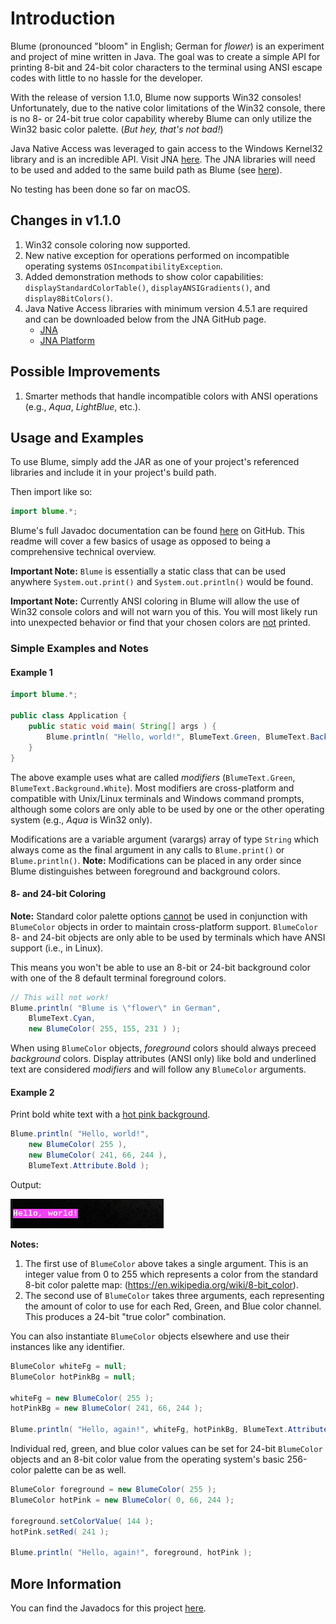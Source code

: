 # Introduction
Blume (pronounced "bloom" in English; German for <i>flower</i>) is an experiment and project of mine written in Java. The goal was to create a simple API for printing 8-bit and 24-bit color characters to the terminal using ANSI escape codes with little to no hassle for the developer.

With the release of version 1.1.0, Blume now supports Win32 consoles! Unfortunately, due to the native color limitations of the Win32 console, there is no 8- or 24-bit true color capability whereby Blume can only utilize the Win32 basic color palette. (<i>But hey, that's not bad!</i>)

Java Native Access was leveraged to gain access to the Windows Kernel32 library and is an incredible API. Visit JNA [here](https://github.com/java-native-access/jna). The JNA libraries will need to be used and added to the same build path as Blume (see [here](#changes)).

No testing has been done so far on macOS.

## <a name="changes"></a>Changes in v1.1.0
1. Win32 console coloring now supported.
2. New native exception for operations performed on incompatible operating systems `OSIncompatibilityException`.
3. Added demonstration methods to show color capabilities: `displayStandardColorTable()`, `displayANSIGradients()`, and `display8BitColors()`.
4. Java Native Access libraries with minimum version 4.5.1 are required and can be downloaded below from the JNA GitHub page.
	* [JNA](http://repo1.maven.org/maven2/net/java/dev/jna/jna/4.5.1/jna-4.5.1.jar)
	* [JNA Platform](http://repo1.maven.org/maven2/net/java/dev/jna/jna-platform/4.5.1/jna-platform-4.5.1.jar)

## Possible Improvements
1. Smarter methods that handle incompatible colors with ANSI operations (e.g., <i>Aqua</i>, <i>LightBlue</i>, etc.).

## Usage and Examples
To use Blume, simply add the JAR as one of your project's referenced libraries and include it in your project's build path.

Then import like so:
```java
import blume.*;
```

Blume's full Javadoc documentation can be found [here](https://github.com/allenvanderlinde/blume/tree/master/doc) on GitHub. This readme will cover a few basics of usage as opposed to being a comprehensive technical overview.

**Important Note:** `Blume` is essentially a static class that can be used anywhere `System.out.print()` and `System.out.println()` would be found.

**Important Note:** Currently ANSI coloring in Blume will allow the use of Win32 console colors and will not warn you of this. You will most likely run into unexpected behavior or find that your chosen colors are <u>not</u> printed.

### Simple Examples and Notes
#### Example 1
```java
import blume.*;

public class Application {
	public static void main( String[] args ) {
		Blume.println( "Hello, world!", BlumeText.Green, BlumeText.Background.White );
	}
}
```
The above example uses what are called <i>modifiers</i> (`BlumeText.Green`, `BlumeText.Background.White`). Most modifiers are cross-platform and compatible with Unix/Linux terminals and Windows command prompts, although some colors are only able to be used by one or the other operating system (e.g., <i>Aqua</i> is Win32 only). 

Modifications are a variable argument (varargs) array of type `String` which always come as the final argument in any calls to `Blume.print()` or `Blume.println()`. **Note:** Modifications can be placed in any order since Blume distinguishes between foreground and background colors.

#### 8- and 24-bit Coloring
**Note:** Standard color palette options <u>cannot</u> be used in conjunction with `BlumeColor` objects in order to maintain cross-platform support. `BlumeColor` 8- and 24-bit objects are only able to be used by terminals which have ANSI support (i.e., in Linux).

This means you won't be able to use an 8-bit or 24-bit background color with one of the 8 default terminal foreground colors.

```java
// This will not work!
Blume.println( "Blume is \"flower\" in German",
	BlumeText.Cyan,
	new BlumeColor( 255, 155, 231 ) );
```
When using `BlumeColor` objects, <i>foreground</i> colors should always preceed <i>background</i> colors. Display attributes (ANSI only) like bold and underlined text are considered <i>modifiers</i> and will follow any `BlumeColor` arguments.

#### Example 2
Print bold white text with a [hot pink background](https://www.w3schools.com/colors/colors_picker.asp?color=f142f4).
```java
Blume.println( "Hello, world!",
	new BlumeColor( 255 ),
	new BlumeColor( 241, 66, 244 ),
	BlumeText.Attribute.Bold );
```
Output:

![Example](examples/example.png)

**Notes:**
1. The first use of `BlumeColor` above takes a single argument. This is an integer value from 0 to 255 which represents a color from the standard 8-bit color palette map: (https://en.wikipedia.org/wiki/8-bit_color).
2. The second use of `BlumeColor` takes three arguments, each representing the amount of color to use for each Red, Green, and Blue color channel. This produces a 24-bit "true color" combination.

You can also instantiate `BlumeColor` objects elsewhere and use their instances like any identifier.
```java
BlumeColor whiteFg = null;
BlumeColor hotPinkBg = null;

whiteFg = new BlumeColor( 255 );
hotPinkBg = new BlumeColor( 241, 66, 244 );

Blume.println( "Hello, again!", whiteFg, hotPinkBg, BlumeText.Attribute.Bold );
```

Individual red, green, and blue color values can be set for 24-bit `BlumeColor` objects and an 8-bit color value from the operating system's basic 256-color palette can be as well.

```java
BlumeColor foreground = new BlumeColor( 255 );
BlumeColor hotPink = new BlumeColor( 0, 66, 244 );

foreground.setColorValue( 144 );
hotPink.setRed( 241 );

Blume.println( "Hello, again!", foreground, hotPink );
```

## More Information
You can find the Javadocs for this project [here](https://github.com/allenvanderlinde/blume/tree/master/doc).
